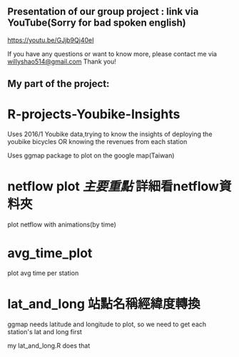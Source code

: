 ## Presentation of our group project : link via YouTube(Sorry for bad spoken english)
https://youtu.be/GJjb9Qj40eI

If you have any questions or want to know more, please contact me via willyshao514@gmail.com Thank you!


## My part of the project:

# R-projects-Youbike-Insights
Uses 2016/1 Youbike data,trying to know the insights of deploying the youbike bicycles OR knowing the revenues from each station

Uses ggmap package to plot on the google map(Taiwan)

# netflow plot   *主要重點* 詳細看netflow資料夾
plot netflow with animations(by time)


# avg_time_plot
plot avg time per station

# lat_and_long 站點名稱經緯度轉換  
ggmap needs latitude and longitude to plot, so we need to get each station's lat and long first  

my lat_and_long.R does that
